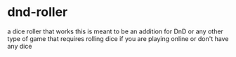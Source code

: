 # dnd-roller
a dice roller that works
this is meant to be an addition for DnD or any other type of game that requires rolling dice if you are playing online or don't have any dice
